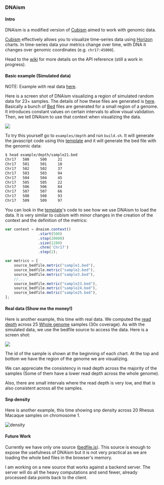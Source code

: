 ### DNAism

#### Intro

DNAism is a modified version of [Cubism](http://square.github.io/cubism/) aimed
to work with genomic data.

[Cubism](http://square.github.io/cubism/) effectively allows you to visualize
time-series data using [Horizon](http://bl.ocks.org/mbostock/1483226) charts.
In time-series data your metrics change over time, with DNA it changes
over genomic coordinates (e.g. `chr17:45000`).

Head to the [wiki](https://github.com/drio/dnaism/wiki) for more details on the API reference (still 
a work in progress).

#### Basic example (Simulated data)

NOTE: Example with real data [here](https://github.com/drio/dnaism#real-data-show-me-the-money).

Here is a screen shot of DNAism visualizing a region of simulated random data
for 23+ samples.  The details of how these files are generated is
[here](https://github.com/drio/dnaism/blob/master/example/depth/build.sh).
Basically a bunch of [Bed](https://genome.ucsc.edu/FAQ/FAQformat.html#format1)
files are generated for a small region of a genome. It introduces constant
values on certain intervals to allow visual validation. Then, we tell DNAism to
use that context when visualizing the data.

![](http://f.cl.ly/items/382L0O252a3j2w2w2F1b/Screen%20Shot%202014-01-16%20at%2010.43.42%20AM.png)

To try this yourself go to `examples/depth` and run `build.sh`. It will
generate the javascript code using this
[template](https://github.com/drio/dnaism/blob/master/example/depth/index.template.html)
and it will generate the bed file with the genomic data:

```sh
$ head example/depth/sample21.bed
Chr17   500     500     21
Chr17   501     501     18
Chr17   502     502     37
Chr17   503     503     94
Chr17   504     504     45
Chr17   505     505     22
Chr17   506     506     84
Chr17   507     507     66
Chr17   508     508     93
Chr17   509     509     97
```

You can look in the
[template](https://github.com/drio/dnaism/blob/master/example/depth/index.template.html)'s
code to see how we use DNAism to load the data. It is very similar to cubism
with minor changes in the creation of the context and the definition of the
metrics:

```js
var context = dnaism.context()
               .start(500)
               .stop(20000)
               .size(1280)
               .chrm('Chr17')
               .step(2);
```

```js
var metrics = [
    source_bedfile.metric("sample1.bed"),
    source_bedfile.metric("sample2.bed"),
    source_bedfile.metric("sample3.bed"),
    //...
    source_bedfile.metric("sample23.bed"),
    source_bedfile.metric("sample24.bed"),
    source_bedfile.metric("sample25.bed"),
];
```


#### Real data (Show me the money!)

Here is another example, this time with real data. We computed the
[read depth](http://en.wikipedia.org/wiki/Deep_sequencing) across
25 [Whole genome](http://en.wikipedia.org/wiki/Whole_genome_sequencing) samples
(30x coverage). As with the simulated data, we use the bedfile source to access
the data. Here is a screen shot:

![](http://f.cl.ly/items/2q0c0b1q2S1p1M1w2l2a/foo.png)

The id of the sample is shown at the beginning of each chart. At the top and
bottom we have the region of the genome we are visualizing.

We can appreciate the consistency in read depth across the majority of the samples
(Some of them have a lower read depth across the whole genome).

Also, there are small intervals where the read depth is very low, and that is
also consistent across all the samples.

#### Snp density

Here is another example, this time showing snp density
across 20 Rhesus Macaque samples on chromosome 1.

![density](http://f.cl.ly/items/0o321p3L0r1r3G0S0w38/Screen%20Shot%202014-03-04%20at%2012.59.18%20PM.png) 


#### Future Work

Currently we have only one source
([bedfile.js](https://github.com/drio/dnaism/blob/master/src/bedfile.js)). This
source is enough to expose the usefulness of DNAism but it is not very
practical as we are loading the whole bed files in the browser's memory.

I am working on a new source that works against a backend server. The server
will do all the heavy computations and send fewer, already processed data
points back to the client.
